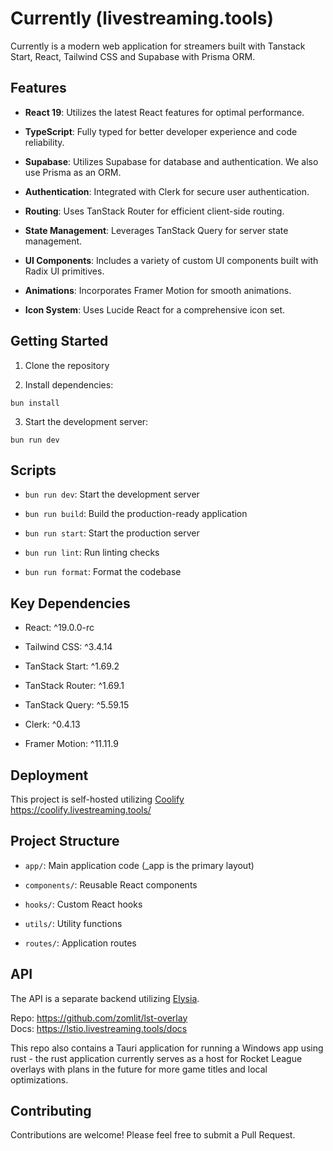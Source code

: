 # Currently (livestreaming.tools)

Currently is a modern web application for streamers built with Tanstack Start, React, Tailwind CSS and Supabase with Prisma ORM.

## Features

- **React 19**: Utilizes the latest React features for optimal performance.

- **TypeScript**: Fully typed for better developer experience and code reliability.

- **Supabase**: Utilizes Supabase for database and authentication. We also use Prisma as an ORM.

- **Authentication**: Integrated with Clerk for secure user authentication.

- **Routing**: Uses TanStack Router for efficient client-side routing.

- **State Management**: Leverages TanStack Query for server state management.

- **UI Components**: Includes a variety of custom UI components built with Radix UI primitives.

- **Animations**: Incorporates Framer Motion for smooth animations.

- **Icon System**: Uses Lucide React for a comprehensive icon set.

## Getting Started

1. Clone the repository

2. Install dependencies:

`bun install`

3. Start the development server:

`bun run dev`

## Scripts

- `bun run dev`: Start the development server

- `bun run build`: Build the production-ready application

- `bun run start`: Start the production server

- `bun run lint`: Run linting checks

- `bun run format`: Format the codebase

## Key Dependencies

- React: ^19.0.0-rc

- Tailwind CSS: ^3.4.14

- TanStack Start: ^1.69.2

- TanStack Router: ^1.69.1

- TanStack Query: ^5.59.15

- Clerk: ^0.4.13

- Framer Motion: ^11.11.9

## Deployment

This project is self-hosted utilizing [Coolify](https://coolify.io/)
https://coolify.livestreaming.tools/

## Project Structure

- `app/`: Main application code (\_app is the primary layout)

- `components/`: Reusable React components

- `hooks/`: Custom React hooks

- `utils/`: Utility functions

- `routes/`: Application routes

## API

The API is a separate backend utilizing [Elysia](https://elysiajs.com/).

Repo: https://github.com/zomlit/lst-overlay  
Docs: https://lstio.livestreaming.tools/docs

This repo also contains a Tauri application for running a Windows app using rust - the rust application currently serves as a host for Rocket League overlays with plans in the future for more game titles and local optimizations.

## Contributing

Contributions are welcome! Please feel free to submit a Pull Request.

